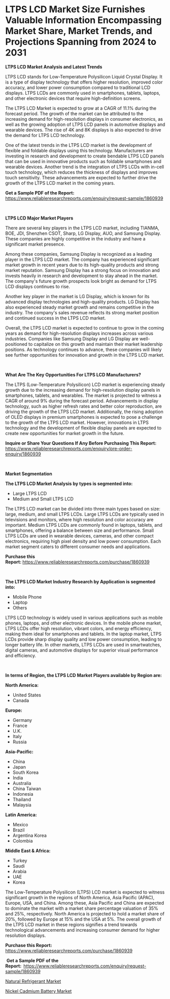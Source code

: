 <p><h1>LTPS LCD Market Size Furnishes Valuable Information Encompassing Market Share, Market Trends, and Projections Spanning from 2024 to 2031</h1></p><p><strong>LTPS LCD Market Analysis and Latest Trends</strong></p>
<p><p>LTPS LCD stands for Low-Temperature Polysilicon Liquid Crystal Display. It is a type of display technology that offers higher resolution, improved color accuracy, and lower power consumption compared to traditional LCD displays. LTPS LCDs are commonly used in smartphones, tablets, laptops, and other electronic devices that require high-definition screens.</p><p>The LTPS LCD Market is expected to grow at a CAGR of 11.1% during the forecast period. The growth of the market can be attributed to the increasing demand for high-resolution displays in consumer electronics, as well as the growing adoption of LTPS LCD panels in automotive displays and wearable devices. The rise of 4K and 8K displays is also expected to drive the demand for LTPS LCD technology.</p><p>One of the latest trends in the LTPS LCD market is the development of flexible and foldable displays using this technology. Manufacturers are investing in research and development to create bendable LTPS LCD panels that can be used in innovative products such as foldable smartphones and wearable devices. Another trend is the integration of LTPS LCDs with in-cell touch technology, which reduces the thickness of displays and improves touch sensitivity. These advancements are expected to further drive the growth of the LTPS LCD market in the coming years.</p></p>
<p><strong>Get a Sample PDF of the Report:&nbsp;</strong> <a href="https://www.reliableresearchreports.com/enquiry/request-sample/1860939">https://www.reliableresearchreports.com/enquiry/request-sample/1860939</a></p>
<p>&nbsp;</p>
<p><strong>LTPS LCD Major Market Players</strong></p>
<p><p>There are several key players in the LTPS LCD market, including TIANMA, BOE, JDI, Shenzhen CSOT, Sharp, LG Display, AUO, and Samsung Display. These companies are highly competitive in the industry and have a significant market presence.</p><p>Among these companies, Samsung Display is recognized as a leading player in the LTPS LCD market. The company has experienced significant market growth in recent years due to its high-quality products and strong market reputation. Samsung Display has a strong focus on innovation and invests heavily in research and development to stay ahead in the market. The company's future growth prospects look bright as demand for LTPS LCD displays continues to rise.</p><p>Another key player in the market is LG Display, which is known for its advanced display technologies and high-quality products. LG Display has also experienced steady market growth and remains competitive in the industry. The company's sales revenue reflects its strong market position and continued success in the LTPS LCD market.</p><p>Overall, the LTPS LCD market is expected to continue to grow in the coming years as demand for high-resolution displays increases across various industries. Companies like Samsung Display and LG Display are well-positioned to capitalize on this growth and maintain their market leadership positions. As technology continues to advance, these companies will likely see further opportunities for innovation and growth in the LTPS LCD market.</p></p>
<p>&nbsp;</p>
<p><strong>What Are The Key Opportunities For LTPS LCD Manufacturers?</strong></p>
<p><p>The LTPS (Low-Temperature Polysilicon) LCD market is experiencing steady growth due to the increasing demand for high-resolution display panels in smartphones, tablets, and wearables. The market is projected to witness a CAGR of around 9% during the forecast period. Advancements in display technology, such as higher refresh rates and better color reproduction, are driving the growth of the LTPS LCD market. Additionally, the rising adoption of OLED displays in premium smartphones is expected to pose a challenge to the growth of the LTPS LCD market. However, innovations in LTPS technology and the development of flexible display panels are expected to create new opportunities for market growth in the future.</p></p>
<p><strong>Inquire or Share Your Questions If Any Before Purchasing This Report:</strong> <a href="https://www.reliableresearchreports.com/enquiry/pre-order-enquiry/1860939">https://www.reliableresearchreports.com/enquiry/pre-order-enquiry/1860939</a></p>
<p>&nbsp;</p>
<p><strong>Market Segmentation</strong></p>
<p><strong>The LTPS LCD Market Analysis by types is segmented into:</strong></p>
<p><ul><li>Large LTPS LCD</li><li>Medium and Small LTPS LCD</li></ul></p>
<p><p>The LTPS LCD market can be divided into three main types based on size: large, medium, and small LTPS LCDs. Large LTPS LCDs are typically used in televisions and monitors, where high resolution and color accuracy are important. Medium LTPS LCDs are commonly found in laptops, tablets, and smartphones, offering a balance between size and performance. Small LTPS LCDs are used in wearable devices, cameras, and other compact electronics, requiring high pixel density and low power consumption. Each market segment caters to different consumer needs and applications.</p></p>
<p><strong>Purchase this Report:&nbsp;</strong><a href="https://www.reliableresearchreports.com/purchase/1860939">https://www.reliableresearchreports.com/purchase/1860939</a></p>
<p>&nbsp;</p>
<p><strong>The LTPS LCD Market Industry Research by Application is segmented into:</strong></p>
<p><ul><li>Mobile Phone</li><li>Laptop</li><li>Others</li></ul></p>
<p><p>LTPS LCD technology is widely used in various applications such as mobile phones, laptops, and other electronic devices. In the mobile phone market, LTPS LCDs offer high resolution, vibrant colors, and energy efficiency, making them ideal for smartphones and tablets. In the laptop market, LTPS LCDs provide sharp display quality and low power consumption, leading to longer battery life. In other markets, LTPS LCDs are used in smartwatches, digital cameras, and automotive displays for superior visual performance and efficiency.</p></p>
<p>&nbsp;</p>
<p><strong>In terms of Region, the LTPS LCD Market Players available by Region are:</strong></p>
<p>
    <p> <strong> North America: </strong>
        <ul>
            <li>United States</li>
            <li>Canada</li>
        </ul>
        </p> 
    <p> <strong> Europe: </strong>
        <ul>
            <li>Germany</li>
            <li>France</li>
            <li>U.K.</li>
            <li>Italy</li>
            <li>Russia</li>
        </ul>
        </p> 
    <p> <strong> Asia-Pacific: </strong>
        <ul>
            <li>China</li>
            <li>Japan</li>
            <li>South Korea</li>
            <li>India</li>
            <li>Australia</li>
            <li>China Taiwan</li>
            <li>Indonesia</li>
            <li>Thailand</li>
            <li>Malaysia</li>
        </ul>
        </p> 
    <p> <strong> Latin America: </strong>
        <ul>
            <li>Mexico</li>
            <li>Brazil</li>
            <li>Argentina Korea</li>
            <li>Colombia</li>
        </ul>
        </p> 
    <p> <strong> Middle East & Africa: </strong>
        <ul>
            <li>Turkey</li>
            <li>Saudi</li>
            <li>Arabia</li>
            <li>UAE</li>
            <li>Korea</li>
        </ul>
    </p>
    </p>
<p><p>The Low-Temperature Polysilicon (LTPS) LCD market is expected to witness significant growth in the regions of North America, Asia Pacific (APAC), Europe, USA, and China. Among these, Asia Pacific and China are expected to dominate the market with a market share percentage valuation of 35% and 25%, respectively. North America is projected to hold a market share of 20%, followed by Europe at 15% and the USA at 5%. The overall growth of the LTPS LCD market in these regions signifies a trend towards technological advancements and increasing consumer demand for higher resolution displays.</p></p>
<p><strong>Purchase this Report: </strong><a href="https://www.reliableresearchreports.com/purchase/1860939">https://www.reliableresearchreports.com/purchase/1860939</a></p>
<p>&nbsp;<strong>Get a Sample PDF of the Report:&nbsp;&nbsp;</strong><a href="https://www.reliableresearchreports.com/enquiry/request-sample/1860939">https://www.reliableresearchreports.com/enquiry/request-sample/1860939</a></p>
<p><strong></strong></p>
<p><p><a href="https://fuschia-pecorino-a6d.notion.site/Natural-Refrigerant-Market-with-the-goal-of-estimating-the-market-size-and-future-growth-potential-o-ff966d7f12d745879d1cb37e960dcb0c">Natural Refrigerant Market</a></p><p><a href="https://changeable-paste-463.notion.site/Nickel-Cadmium-Battery-Market-Research-Report-The-Key-To-Successful-Business-Strategy-Forecasted-fo-776a25f064964c6bae8f2499f1428d13">Nickel Cadmium Battery Market</a></p></p>